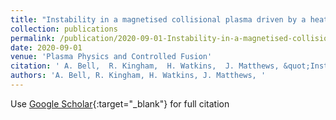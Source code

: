 ```yaml
---
title: "Instability in a magnetised collisional plasma driven by a heat flow or a current"
collection: publications
permalink: /publication/2020-09-01-Instability-in-a-magnetised-collisional-plasma-driven-by-a-heat-flow-or-a-current
date: 2020-09-01
venue: 'Plasma Physics and Controlled Fusion'
citation: ' A. Bell,  R. Kingham,  H. Watkins,  J. Matthews, &quot;Instability in a magnetised collisional plasma driven by a heat flow or a current.&quot; Plasma Physics and Controlled Fusion, 2020.'
authors: 'A. Bell, R. Kingham, H. Watkins, J. Matthews, '
---
```

Use [Google Scholar](https://scholar.google.com/scholar?q=Instability+in+a+magnetised+collisional+plasma+driven+by+a+heat+flow+or+a+current){:target="_blank"} for full citation